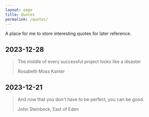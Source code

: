 ```yaml
---
layout: page
title: Quotes
permalink: /quotes/
---
```


A place for me to store interesting quotes for later reference.

## 2023-12-28

> The middle of every successful project looks like a disaster
>
> Rosabeth Moss Kanter

## 2023-12-21

> And now that you don't have to be perfect, you can be good.
>
> John Steinbeck, East of Eden
